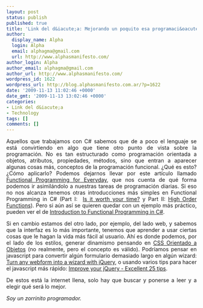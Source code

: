 ```yaml
---
layout: post
status: publish
published: true
title: 'Link del d&iacute;a: Mejorando un poquito esa programaci&oacute;n'
author:
  display_name: Alpha
  login: Alpha
  email: alphagma@gmail.com
  url: http://www.alphasmanifesto.com/
author_login: Alpha
author_email: alphagma@gmail.com
author_url: http://www.alphasmanifesto.com/
wordpress_id: 1622
wordpress_url: http://blog.alphasmanifesto.com.ar/?p=1622
date: '2009-11-13 11:02:46 +0000'
date_gmt: '2009-11-13 13:02:46 +0000'
categories:
- Link del d&iacute;a
- Technology
tags: []
comments: []
---
```

<p style="text-align: justify;">Aquellos que trabajamos con C# sabemos que de a poco el lenguaje se est&aacute; convirtiendo en algo que tiene otro punto de vista sobre la programaci&oacute;n. No es tan estructurado como programaci&oacute;n orientada a objetos, atributos, propiedades, m&eacute;todos, sino que entran a aparecer algunas cosas m&aacute;s, conceptos de la programaci&oacute;n funcional. &iquest;Qu&eacute; es esto? &iquest;C&oacute;mo aplicarlo? Podemos dejarnos llevar por este art&iacute;culo llamado <a href="http://msdn.microsoft.com/en-us/magazine/ee309512.aspx">Functional Programming for Everyday</a>, que nos cuenta de qu&eacute; forma podemos ir asimil&aacute;ndolo a nuestras tareas de programaci&oacute;n diarias. Si eso no nos alcanza tenemos otras introducciones m&aacute;s simples en Functional Programming in C# (Part I: &nbsp;<a href="http://aabs.wordpress.com/2008/04/09/functional-programming-is-it-worth-your-time/">Is it worth your time?</a> y Part II: <a href="http://aabs.wordpress.com/2008/04/16/functional-programming-in-csharp-higher-order-functions/">High Order Functions</a>). Pero si a&uacute;n as&iacute; se quieren quedar con un ejemplo m&aacute;s pr&aacute;ctico, pueden ver el de <a href="http://www.c-sharpcorner.com/UploadFile/rmcochran/IntroductionToFunctionalProgramming01122008083909AM/IntroductionToFunctionalProgramming.aspx">Introduction to Functional Programming in C#</a>.</p>
<p style="text-align: justify;">Si en cambio estamos del otro lado, por ejemplo, del lado web, y sabemos que la interfaz es lo m&aacute;s importante, tenemos que aprender a usar ciertas cosas que le hagan la vida m&aacute;s f&aacute;cil al usuario. Ah&iacute; es donde podemos, por el lado de los estilos, generar dinamismo pensando en <a href="http://net.tutsplus.com/tutorials/html-css-techniques/object-oriented-css-what-how-and-why/">CSS Orientado a Objetos</a> (no realmente, pero el concepto es v&aacute;lido). Podr&iacute;amos pensar en javascript para convertir alg&uacute;n formulario demasiado largo en alg&uacute;n wizard: <a href="http://www.jankoatwarpspeed.com/post/2009/09/28/webform-wizard-jquery.aspx">Turn any webform into a wizard with jQuery</a>, o usando varios tips para hacer el javascript m&aacute;s r&aacute;pido: <a href="http://www.listelog.com/improve-your-jquery-25-excellent-tips/">Improve your jQuery - Excellent 25 tips</a>.</p>
<p style="text-align: justify;">De estos est&aacute; la internet llena, solo hay que buscar y ponerse a leer y a elegir qu&eacute; ser&aacute; lo mejor.</p>
<p style="text-align: justify;"><em>Soy un zorrinito programador.</em></p>
